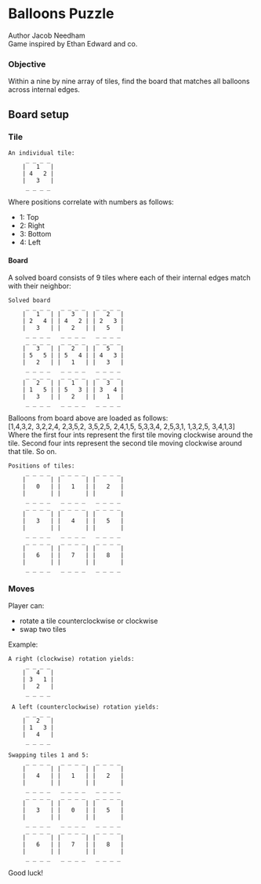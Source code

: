 # Balloons Puzzle
Author Jacob Needham  
Game inspired by Ethan Edward and co.


### Objective
Within a nine by nine array of tiles, find the board that matches all balloons across internal edges.


## Board setup
### Tile
    An individual tile:
         _ _ _ _  
        |   1   |  
        | 4   2 |  
        |   3   |  
         _ _ _ _  

Where positions correlate with numbers as follows:
- 1: Top
- 2: Right
- 3: Bottom
- 4: Left

#### Board
A solved board consists of 9 tiles where each of their internal edges match with their neighbor:  

    Solved board
         _ _ _ _   _ _ _ _   _ _ _ _
        |   1   | |   3   | |   2   |
        | 2   4 | | 4   2 | | 2   3 |
        |   3   | |   2   | |   5   |
         _ _ _ _   _ _ _ _   _ _ _ _
         _ _ _ _   _ _ _ _   _ _ _ _
        |   3   | |   2   | |   5   |
        | 5   5 | | 5   4 | | 4   3 |
        |   2   | |   1   | |   3   |
         _ _ _ _   _ _ _ _   _ _ _ _
         _ _ _ _   _ _ _ _   _ _ _ _
        |   2   | |   1   | |   3   |
        | 1   5 | | 5   3 | | 3   4 |
        |   3   | |   2   | |   1   |
         _ _ _ _   _ _ _ _   _ _ _ _

Balloons from board above are loaded as follows:  
[1,4,3,2, 3,2,2,4, 2,3,5,2, 3,5,2,5, 2,4,1,5, 5,3,3,4, 2,5,3,1, 1,3,2,5, 3,4,1,3]  
Where the first four ints represent the first tile moving clockwise around the tile.
Second four ints represent the second tile moving clockwise around that tile.
So on.

    Positions of tiles:
         _ _ _ _   _ _ _ _   _ _ _ _
        |       | |       | |       |
        |   0   | |   1   | |   2   |
        |       | |       | |       |
         _ _ _ _   _ _ _ _   _ _ _ _
         _ _ _ _   _ _ _ _   _ _ _ _
        |       | |       | |       |
        |   3   | |   4   | |   5   |
        |       | |       | |       |
         _ _ _ _   _ _ _ _   _ _ _ _
         _ _ _ _   _ _ _ _   _ _ _ _
        |       | |       | |       |
        |   6   | |   7   | |   8   |
        |       | |       | |       |
         _ _ _ _   _ _ _ _   _ _ _ _


### Moves
Player can:
 - rotate a tile counterclockwise or clockwise
 - swap two tiles

Example:  

    A right (clockwise) rotation yields:
         _ _ _ _
        |   4   |
        | 3   1 |
        |   2   |
         _ _ _ _

     A left (counterclockwise) rotation yields:
         _ _ _ _
        |   2   |
        | 1   3 |
        |   4   |
         _ _ _ _

    Swapping tiles 1 and 5:
         _ _ _ _   _ _ _ _   _ _ _ _
        |       | |       | |       |
        |   4   | |   1   | |   2   |
        |       | |       | |       |
         _ _ _ _   _ _ _ _   _ _ _ _
         _ _ _ _   _ _ _ _   _ _ _ _
        |       | |       | |       |
        |   3   | |   0   | |   5   |
        |       | |       | |       |
         _ _ _ _   _ _ _ _   _ _ _ _
         _ _ _ _   _ _ _ _   _ _ _ _
        |       | |       | |       |
        |   6   | |   7   | |   8   |
        |       | |       | |       |
         _ _ _ _   _ _ _ _   _ _ _ _


Good luck!